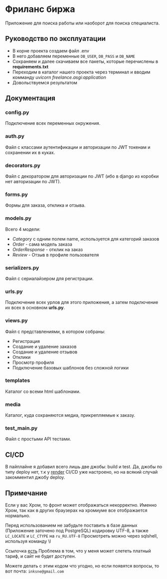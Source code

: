 # Фриланс биржа

Приложение для поиска работы или наоборот для поиска специалиста.

## Руководство по эксплуатации

- В корне проекта создаем файл .env
- В него добавляем переменные ```DB_USER```, ```DB_PASS``` и ```DB_NAME```
- Сохраняем и далее скачиваем все пакеты, которые перечислены в **requirements.txt**
- Переходим в каталог нашего проекта через терминал и вводим комманду
*uvicorn freelance.asgi:application*
- Довольствуемся результатом

## Документация

### config.py

Подключение всех переменных окружения.

### auth.py

Файл с классами аутентификации и авторизации по JWT токенам и сохранении их в куках.

### decorators.py

Файл с декоратором для авторизации по JWT (ибо в django из коробки нет авторизации по JWT).

### forms.py

Формы для заказа, отклика и отзыва.

### models.py

Всего 4 модели:
- *Category* с одним полем name, используется для категорий заказов
- *Order* - сама модель заказа
- *OrderResponse* - отклик на заказ
- *Review* - Отзыв в профиле пользователя

### serializers.py

Файл с сериалайзером для регистрации.

### urls.py

Подключение всех урлов для этого приложения, а затем подключение их всех в основном **urls.py**.

### views.py

Файл с представлениями, в котором собраны:
- Регистрация
- Создание и удаление заказов
- Создание и удаление отзывов
- Отклики
- Просмотр профиля
- Подключение базовых шаблонов без сложной логики

### templates

Каталог со всеми html шаблонами.

### media

Каталог, куда сохраняются медиа, прикрепляемые к заказу.

### test_main.py

Файл с простыми API тестами.

## CI/CD

В пайплайне я добавил всего лишь две джобы: build и test.
Да, джобы по типу deploy нет, т.к у [render](https://render.com/) CI/CD уже настроено,
но на всякий случай закомментил джобу deploy.

## Примечание

Если у вас Хром, то фронт может отображаться некорректно.
Именно Хром, так как в других браузерах на хромиуме все отображается нормально.

Перед использованием не забудьте поставить в базе данных (Приложение заточено под PostgreSQL)
кодировку UTF-8, а также `LC_LOCATE` и `LC_CTYPE` на `ru_RU.UTF-8`
Просмотреть можно через sqlshell, используя команду \l


Ссылочка [есть](https://freelance-9uca.onrender.com)
Проблема в том, что у меня может слететь платный тариф, и сайт не будет доступен.

Можете делать с этим кодом что угодно, но если появятся вопросы, то вот почта:
```inksne@gmail.com```
